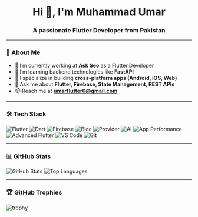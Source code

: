 <h1 align="center">Hi 👋, I'm Muhammad Umar</h1>
<h3 align="center">A passionate Flutter Developer from Pakistan</h3>

---

### 🚀 About Me
- 🔭 I’m currently working at **Ask Seo** as a Flutter Developer  
- 🌱 I’m learning backend technologies like **FastAPI**  
- 📱 I specialize in building **cross-platform apps (Android, iOS, Web)**  
- 💬 Ask me about **Flutter, Firebase, State Management, REST APIs**  
- 📫 Reach me at **umarflutter0@gmail.com**

---

### 🛠 Tech Stack
![Flutter](https://img.shields.io/badge/-Flutter-02569B?logo=flutter&logoColor=white&style=for-the-badge)
![Dart](https://img.shields.io/badge/-Dart-0175C2?logo=dart&logoColor=white&style=for-the-badge)
![Firebase](https://img.shields.io/badge/-Firebase-FFCA28?logo=firebase&logoColor=black&style=for-the-badge)
![Bloc](https://img.shields.io/badge/-Bloc-41B883?style=for-the-badge)
![Provider](https://img.shields.io/badge/-Provider-FF6F00?style=for-the-badge)
![AI](https://img.shields.io/badge/-AI-FF1493?style=for-the-badge)
![App Performance](https://img.shields.io/badge/-App%20Performance-2E8B57?style=for-the-badge)
![Advanced Flutter](https://img.shields.io/badge/-Advanced%20Flutter-008080?style=for-the-badge)
![VS Code](https://img.shields.io/badge/-VSCode-007ACC?logo=visual-studio-code&logoColor=white&style=for-the-badge)
![Git](https://img.shields.io/badge/-Git-F05032?logo=git&logoColor=white&style=for-the-badge)

---

### 📊 GitHub Stats
![GitHub Stats](https://github-readme-stats.vercel.app/api?username=umarflutter0&show_icons=true&theme=tokyonight)
![Top Languages](https://github-readme-stats.vercel.app/api/top-langs/?username=umarflutter0&layout=compact&theme=tokyonight)

---

### 🏆 GitHub Trophies
![trophy](https://github-profile-trophy.vercel.app/?username=umarflutter0&theme=onedark&row=1&column=6)
